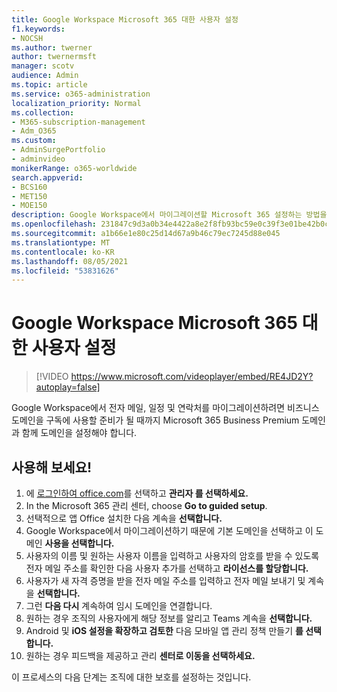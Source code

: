 ```yaml
---
title: Google Workspace Microsoft 365 대한 사용자 설정
f1.keywords:
- NOCSH
ms.author: twerner
author: twernermsft
manager: scotv
audience: Admin
ms.topic: article
ms.service: o365-administration
localization_priority: Normal
ms.collection:
- M365-subscription-management
- Adm_O365
ms.custom:
- AdminSurgePortfolio
- adminvideo
monikerRange: o365-worldwide
search.appverid:
- BCS160
- MET150
- MOE150
description: Google Workspace에서 마이그레이션할 Microsoft 365 설정하는 방법을 알아보고
ms.openlocfilehash: 231847c9d3a0b34e4422a8e2f8fb93bc59e0c39f3e01be42b0c0c71ea8963a2a
ms.sourcegitcommit: a1b66e1e80c25d14d67a9b46c79ec7245d88e045
ms.translationtype: MT
ms.contentlocale: ko-KR
ms.lasthandoff: 08/05/2021
ms.locfileid: "53831626"
---
```

# <a name="set-up-microsoft-365-for-google-workspace-migration"></a>Google Workspace Microsoft 365 대한 사용자 설정

> [!VIDEO https://www.microsoft.com/videoplayer/embed/RE4JD2Y?autoplay=false]

Google Workspace에서 전자 메일, 일정 및 연락처를 마이그레이션하려면 비즈니스 도메인을 구독에 사용할 준비가 될 때까지 Microsoft 365 Business Premium 도메인과 함께 도메인을 설정해야 합니다.

## <a name="try-it"></a>사용해 보세요! 

1. 에 [로그인하여 office.com](https://office.com)를 선택하고 **관리자 를 선택하세요.**
1. In the Microsoft 365 관리 센터, choose **Go to guided setup**. 
1. 선택적으로 앱 Office 설치한 다음 계속을 **선택합니다.** 
1. Google Workspace에서 마이그레이션하기 때문에 기본 도메인을 선택하고 이 도메인 **사용을 선택합니다.** 
1. 사용자의 이름 및 원하는 사용자 이름을 입력하고 사용자의 암호를 받을 수 있도록 전자 메일 주소를 확인한 다음 사용자 추가를 선택하고 **라이선스를 할당합니다.** 
1. 사용자가 새 자격 증명을 받을 전자 메일 주소를 입력하고 전자 메일 보내기 및 계속을 **선택합니다.**
1. 그런 **다음 다시** 계속하여 임시 도메인을 연결합니다. 
1. 원하는 경우 조직의 사용자에게 해당 정보를 알리고 Teams 계속을 **선택합니다.**
1. Android 및 **iOS 설정을 확장하고 검토한** 다음 모바일 앱 관리 정책 만들기 **를 선택합니다.**
1. 원하는 경우 피드백을 제공하고 관리 **센터로 이동을 선택하세요.**

이 프로세스의 다음 단계는 조직에 대한 보호를 설정하는 것입니다.
